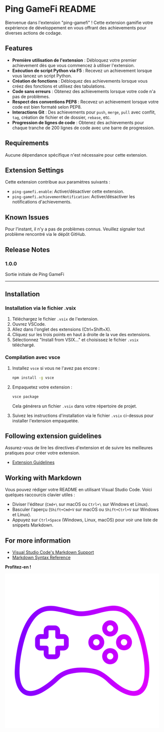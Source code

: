 
# Ping GameFi README

Bienvenue dans l'extension "ping-gamefi" ! Cette extension gamifie votre expérience de développement en vous offrant des achievements pour diverses actions de codage.

## Features

- **Première utilisation de l'extension** : Débloquez votre premier achievement dès que vous commencez à utiliser l'extension.
- **Exécution de script Python via F5** : Recevez un achievement lorsque vous lancez un script Python.
- **Création de fonctions** : Débloquez des achievements lorsque vous créez des fonctions et utilisez des tabulations.
- **Code sans erreurs** : Obtenez des achievements lorsque votre code n'a pas de problèmes.
- **Respect des conventions PEP8** : Recevez un achievement lorsque votre code est bien formaté selon PEP8.
- **Interactions Git** : Des achievements pour `push`, `merge`, `pull` avec conflit, `tag`, création de fichier et de dossier, `rebase`, etc.
- **Progression de lignes de code** : Obtenez des achievements pour chaque tranche de 200 lignes de code avec une barre de progression.

## Requirements

Aucune dépendance spécifique n'est nécessaire pour cette extension.

## Extension Settings

Cette extension contribue aux paramètres suivants :

* `ping-gamefi.enable`: Activer/désactiver cette extension.
* `ping-gamefi.achievementNotification`: Activer/désactiver les notifications d'achievements.

## Known Issues

Pour l'instant, il n'y a pas de problèmes connus. Veuillez signaler tout problème rencontré via le dépôt GitHub.

## Release Notes

### 1.0.0

Sortie initiale de Ping GameFi

---

## Installation

### Installation via le fichier .vsix

1. Téléchargez le fichier `.vsix` de l'extension.
2. Ouvrez VSCode.
3. Allez dans l'onglet des extensions (Ctrl+Shift+X).
4. Cliquez sur les trois points en haut à droite de la vue des extensions.
5. Sélectionnez "Install from VSIX..." et choisissez le fichier `.vsix` téléchargé.

### Compilation avec vsce

1. Installez `vsce` si vous ne l'avez pas encore :

   ```sh
   npm install -g vsce
   ```

2. Empaquetez votre extension :

   ```sh
   vsce package
   ```

   Cela générera un fichier `.vsix` dans votre répertoire de projet.

3. Suivez les instructions d'installation via le fichier `.vsix` ci-dessus pour installer l'extension empaquetée.

## Following extension guidelines

Assurez-vous de lire les directives d'extension et de suivre les meilleures pratiques pour créer votre extension.

* [Extension Guidelines](https://code.visualstudio.com/api/references/extension-guidelines)

## Working with Markdown

Vous pouvez rédiger votre README en utilisant Visual Studio Code. Voici quelques raccourcis clavier utiles :

* Diviser l'éditeur (`Cmd+\` sur macOS ou `Ctrl+\` sur Windows et Linux).
* Basculer l'aperçu (`Shift+Cmd+V` sur macOS ou `Shift+Ctrl+V` sur Windows et Linux).
* Appuyez sur `Ctrl+Space` (Windows, Linux, macOS) pour voir une liste de snippets Markdown.

## For more information

* [Visual Studio Code's Markdown Support](http://code.visualstudio.com/docs/languages/markdown)
* [Markdown Syntax Reference](https://help.github.com/articles/markdown-basics/)

**Profitez-en !**

![alt text](images/icon.png)
